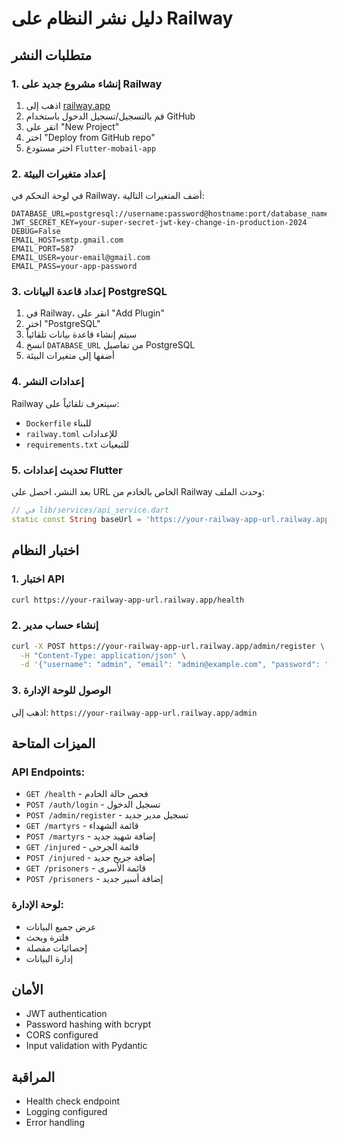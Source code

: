 # دليل نشر النظام على Railway

## متطلبات النشر

### 1. إنشاء مشروع جديد على Railway
1. اذهب إلى [railway.app](https://railway.app)
2. قم بالتسجيل/تسجيل الدخول باستخدام GitHub
3. انقر على "New Project"
4. اختر "Deploy from GitHub repo"
5. اختر مستودع `Flutter-mobail-app`

### 2. إعداد متغيرات البيئة
في لوحة التحكم في Railway، أضف المتغيرات التالية:

```
DATABASE_URL=postgresql://username:password@hostname:port/database_name
JWT_SECRET_KEY=your-super-secret-jwt-key-change-in-production-2024
DEBUG=False
EMAIL_HOST=smtp.gmail.com
EMAIL_PORT=587
EMAIL_USER=your-email@gmail.com
EMAIL_PASS=your-app-password
```

### 3. إعداد قاعدة البيانات PostgreSQL
1. في Railway، انقر على "Add Plugin"
2. اختر "PostgreSQL"
3. سيتم إنشاء قاعدة بيانات تلقائياً
4. انسخ `DATABASE_URL` من تفاصيل PostgreSQL
5. أضفها إلى متغيرات البيئة

### 4. إعدادات النشر
Railway سيتعرف تلقائياً على:
- `Dockerfile` للبناء
- `railway.toml` للإعدادات
- `requirements.txt` للتبعيات

### 5. تحديث إعدادات Flutter
بعد النشر، احصل على URL الخاص بالخادم من Railway وحدث الملف:

```dart
// في lib/services/api_service.dart
static const String baseUrl = 'https://your-railway-app-url.railway.app';
```

## اختبار النظام

### 1. اختبار API
```bash
curl https://your-railway-app-url.railway.app/health
```

### 2. إنشاء حساب مدير
```bash
curl -X POST https://your-railway-app-url.railway.app/admin/register \
  -H "Content-Type: application/json" \
  -d '{"username": "admin", "email": "admin@example.com", "password": "secure123"}'
```

### 3. الوصول للوحة الإدارة
اذهب إلى: `https://your-railway-app-url.railway.app/admin`

## الميزات المتاحة

### API Endpoints:
- `GET /health` - فحص حالة الخادم
- `POST /auth/login` - تسجيل الدخول
- `POST /admin/register` - تسجيل مدير جديد
- `GET /martyrs` - قائمة الشهداء
- `POST /martyrs` - إضافة شهيد جديد
- `GET /injured` - قائمة الجرحى
- `POST /injured` - إضافة جريح جديد
- `GET /prisoners` - قائمة الأسرى
- `POST /prisoners` - إضافة أسير جديد

### لوحة الإدارة:
- عرض جميع البيانات
- فلترة وبحث
- إحصائيات مفصلة
- إدارة البيانات

## الأمان
- JWT authentication
- Password hashing with bcrypt
- CORS configured
- Input validation with Pydantic

## المراقبة
- Health check endpoint
- Logging configured
- Error handling